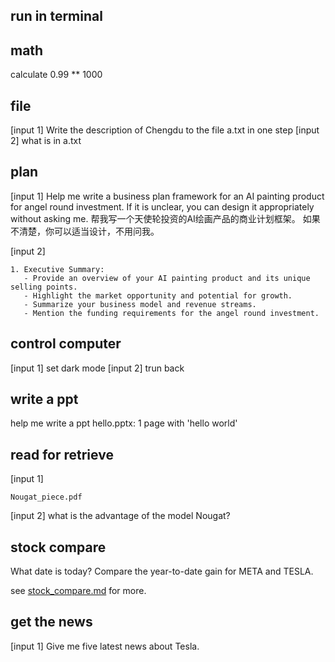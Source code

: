 ## run in terminal

## math
calculate 0.99 ** 1000

## file
[input 1]
Write the description of Chengdu to the file a.txt in one step
[input 2]
what is in a.txt

## plan
[input 1]
Help me write a business plan framework for an AI painting product for angel round investment. If it is unclear, you can design it appropriately without asking me.
帮我写一个天使轮投资的AI绘画产品的商业计划框架。 如果不清楚，你可以适当设计，不用问我。

[input 2]
```runplan complete
1. Executive Summary:
   - Provide an overview of your AI painting product and its unique selling points.
   - Highlight the market opportunity and potential for growth.
   - Summarize your business model and revenue streams.
   - Mention the funding requirements for the angel round investment.
```

## control computer
[input 1]
set dark mode
[input 2]
trun back

## write a ppt
help me write a ppt hello.pptx: 1 page with 'hello world'

## read for retrieve
[input 1]
```read
Nougat_piece.pdf
```
[input 2]
what is the advantage of the model Nougat?

## stock compare
What date is today? Compare the year-to-date gain for META and TESLA.

see [stock_compare.md](./stock_compare.md) for more.

## get the news
[input 1]
Give me five latest news about Tesla.